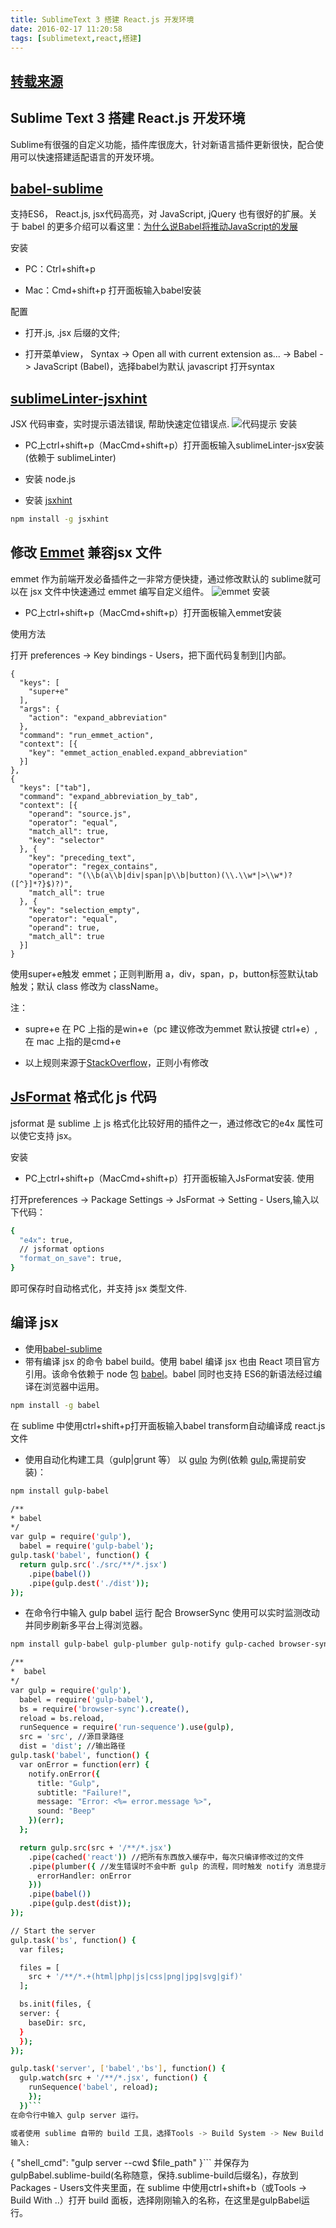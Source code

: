```yaml
---
title: SublimeText 3 搭建 React.js 开发环境
date: 2016-02-17 11:20:58
tags: [sublimetext,react,搭建]
---
```

## [转载来源](http://www.cnblogs.com/terrylin/p/4942332.html)
## Sublime Text 3 搭建 React.js 开发环境
Sublime有很强的自定义功能，插件库很庞大，针对新语言插件更新很快，配合使用可以快速搭建适配语言的开发环境。

## [babel-sublime](http://www.cnblogs.com/terrylin/p/4942332.html)

支持ES6， React.js, jsx代码高亮，对 JavaScript, jQuery 也有很好的扩展。关于 babel 的更多介绍可以看这里：[为什么说Babel将推动JavaScript的发展](http://www.infoq.com/cn/news/2015/05/ES6-TypeScript)

安装

- PC：Ctrl+shift+p

- Mac：Cmd+shift+p
打开面板输入babel安装

配置

- 打开.js, .jsx 后缀的文件;

- 打开菜单view， Syntax -> Open all with current extension as... -> Babel -> JavaScript (Babel)，选择babel为默认 javascript 打开syntax

## [sublimeLinter-jsxhint](https://packagecontrol.io/packages/SublimeLinter-jsxhint)

JSX 代码审查，实时提示语法错误, 帮助快速定位错误点.
![代码提示](http://segmentfault.com/img/bVoMHA "代码提示 Title")
安装

- PC上ctrl+shift+p（MacCmd+shift+p）打开面板输入sublimeLinter-jsx安装(依赖于 sublimeLinter)

- 安装 node.js

- 安装 [jsxhint](https://github.com/STRML/JSXHint/)
```bash
npm install -g jsxhint
```
## 修改 [Emmet](http://docs.emmet.io/) 兼容jsx 文件

emmet 作为前端开发必备插件之一非常方便快捷，通过修改默认的 sublime就可以在 jsx 文件中快速通过 emmet 编写自定义组件。
![emmet](http://segmentfault.com/img/bVoMHB "emmet Title")
安装

- PC上ctrl+shift+p（MacCmd+shift+p）打开面板输入emmet安装

使用方法

打开 preferences -> Key bindings - Users，把下面代码复制到[]内部。

    {
      "keys": [
        "super+e"
      ],
      "args": {
        "action": "expand_abbreviation"
      },
      "command": "run_emmet_action",
      "context": [{
        "key": "emmet_action_enabled.expand_abbreviation"
      }]
    },
    {
      "keys": ["tab"],
      "command": "expand_abbreviation_by_tab",
      "context": [{
        "operand": "source.js",
        "operator": "equal",
        "match_all": true,
        "key": "selector"
      }, {
        "key": "preceding_text",
        "operator": "regex_contains",
        "operand": "(\\b(a\\b|div|span|p\\b|button)(\\.\\w*|>\\w*)?([^}]*?}$)?)",
        "match_all": true
      }, {
        "key": "selection_empty",
        "operator": "equal",
        "operand": true,
        "match_all": true
      }]
    }    
使用super+e触发 emmet；正则判断用 a，div，span，p，button标签默认tab 触发；默认 class 修改为 className。

注：

- supre+e 在 PC 上指的是win+e（pc 建议修改为emmet 默认按键 ctrl+e）,在 mac 上指的是cmd+e

- 以上规则来源于[StackOverflow](http://stackoverflow.com/questions/26089802/in-sublime-text-3-how-do-you-enable-emmet-for-jsx-files)，正则小有修改

## [JsFormat](https://github.com/jdc0589/JsFormat) 格式化 js 代码

jsformat 是 sublime 上 js 格式化比较好用的插件之一，通过修改它的e4x 属性可以使它支持 jsx。

安装

- PC上ctrl+shift+p（MacCmd+shift+p）打开面板输入JsFormat安装.
使用

打开preferences -> Package Settings -> JsFormat -> Setting - Users,输入以下代码：
```bash
{
  "e4x": true,
  // jsformat options
  "format_on_save": true,
}
```
即可保存时自动格式化，并支持 jsx 类型文件.

## 编译 jsx

- 使用[babel-sublime](https://packagecontrol.io/packages/Babel)
- 带有编译 jsx 的命令 babel build。使用 babel 编译 jsx 也由 React 项目官方引用。该命令依赖于 node 包 [babel](https://babeljs.io/)。babel 同时也支持 ES6的新语法经过编译在浏览器中运用。
 ```bash
 npm install -g babel
 ```
在 sublime 中使用ctrl+shift+p打开面板输入babel transform自动编译成 react.js 文件

- 使用自动化构建工具（gulp|grunt 等）
以 [gulp](http://gulpjs.com/) 为例(依赖 [gulp](http://gulpjs.com/),需提前安装)：
 ```bash
 npm install gulp-babel
```

```bash
/**
* babel
*/
var gulp = require('gulp'),
  babel = require('gulp-babel');
gulp.task('babel', function() {
  return gulp.src('./src/**/*.jsx')
    .pipe(babel())
    .pipe(gulp.dest('./dist'));
});
```
- 在命令行中输入 gulp babel 运行
配合 BrowserSync 使用可以实时监测改动并同步刷新多平台上得浏览器。
```bash
npm install gulp-babel gulp-plumber gulp-notify gulp-cached browser-sync run-sequence
```

```bash
/**
*  babel
*/
var gulp = require('gulp'),
  babel = require('gulp-babel'),
  bs = require('browser-sync').create(),
  reload = bs.reload,
  runSequence = require('run-sequence').use(gulp),
  src = 'src', //源目录路径
  dist = 'dist'; //输出路径
gulp.task('babel', function() {
  var onError = function(err) {
    notify.onError({
      title: "Gulp",
      subtitle: "Failure!",
      message: "Error: <%= error.message %>",
      sound: "Beep"
    })(err);
  };

  return gulp.src(src + '/**/*.jsx')
    .pipe(cached('react')) //把所有东西放入缓存中，每次只编译修改过的文件
    .pipe(plumber({ //发生错误时不会中断 gulp 的流程，同时触发 notify 消息提示
      errorHandler: onError
    }))
    .pipe(babel())
    .pipe(gulp.dest(dist));
});

// Start the server
gulp.task('bs', function() {
  var files;

  files = [
    src + '/**/*.+(html|php|js|css|png|jpg|svg|gif)'
  ];

  bs.init(files, {
  server: {
    baseDir: src,
  }
  });
});

gulp.task('server', ['babel','bs'], function() {
  gulp.watch(src + '/**/*.jsx', function() {
    runSequence('babel', reload);
    });
  })```
在命令行中输入 gulp server 运行。

或者使用 sublime 自带的 build 工具，选择Tools -> Build System -> New Build System
输入:
```
{
    "shell_cmd": "gulp server --cwd $file_path"
}```
并保存为 gulpBabel.sublime-build(名称随意，保持.sublime-build后缀名)，存放到Packages - Users文件夹里面，在 sublime 中使用ctrl+shift+b（或Tools -> Build With ..）打开 build 面板，选择刚刚输入的名称，在这里是gulpBabel运行。
